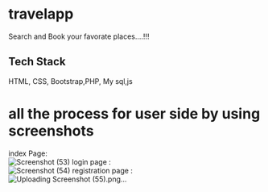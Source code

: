 # travelapp
 Search and Book your favorate places....!!!
## Tech Stack

 HTML, CSS, Bootstrap,PHP, My sql,js

# all the process for user side by using screenshots
index Page:<br>
![Screenshot (53)](https://github.com/sayan39/travelapp/assets/118959230/af029d0f-1db1-4a76-bb31-f514aa28d842)
login page : <br>
![Screenshot (54)](https://github.com/sayan39/travelapp/assets/118959230/58cddad8-d69f-4001-94ed-07d5f48a10e8)
registration page : <br>
![Uploading Screenshot (55).png…]()
